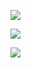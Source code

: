 ![](https://komarev.com/ghpvc/?username=bGlzdGRlcg&color=blue)


[![](https://github-readme-stats.vercel.app/api/top-langs/?username=bGlzdGRlcg&layout=compact&theme=cobalt)]()


[![](https://github-readme-stats.vercel.app/api?username=bGlzdGRlcg&count_private=true&show_icons=true&theme=cobalt)]()


